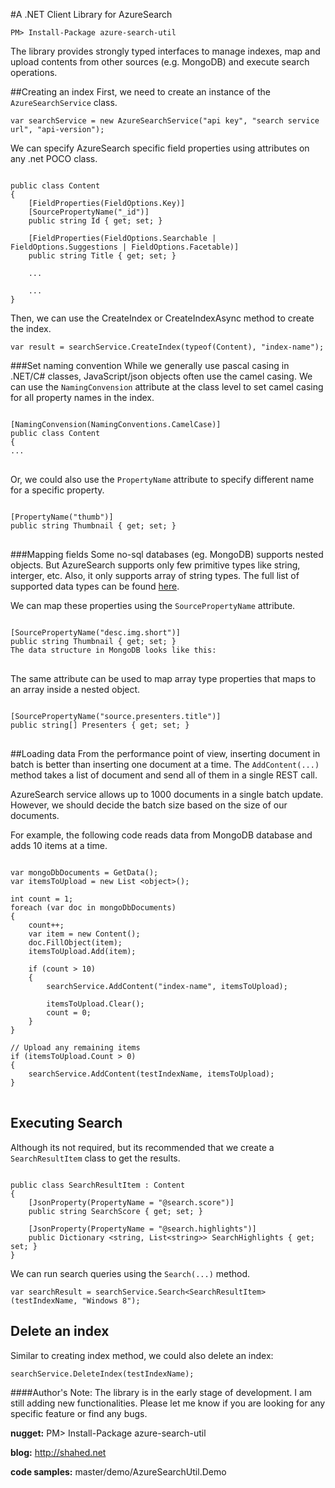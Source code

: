 #A .NET Client Library for AzureSearch

`PM> Install-Package azure-search-util`

The library provides strongly typed interfaces to manage indexes, map and upload contents from other sources (e.g. MongoDB) and execute search operations.


##Creating an index
First, we need to create an instance of the `AzureSearchService` class.

`var searchService = new AzureSearchService("api key", "search service url", "api-version");`

We can specify AzureSearch specific field properties using attributes on any .net POCO class.
 
<pre><code>
public class Content
{
    [FieldProperties(FieldOptions.Key)]
	[SourcePropertyName("_id")]
    public string Id { get; set; }

    [FieldProperties(FieldOptions.Searchable | FieldOptions.Suggestions | FieldOptions.Facetable)]
    public string Title { get; set; }

	...

	...
}
</code></pre>

Then, we can use the CreateIndex or CreateIndexAsync method to create the index.

`var result = searchService.CreateIndex(typeof(Content), "index-name");`

###Set naming convention
While we generally use pascal casing in .NET/C# classes, JavaScript/json objects often use the camel casing. We can use the `NamingConvension` attribute at the class level to set camel casing for all property names in the index.

<pre><code>
[NamingConvension(NamingConventions.CamelCase)]
public class Content
{
...
</code>
</pre>

Or, we could also use the `PropertyName` attribute to specify different name for a specific property.

<pre>
<code>
[PropertyName("thumb")]
public string Thumbnail { get; set; }
</code>
</pre>

###Mapping fields
Some no-sql databases (eg. MongoDB) supports nested objects. But AzureSearch supports only few primitive types like string, interger, etc. Also, it only supports array of string types. The full list of supported data types can be found [here](http://msdn.microsoft.com/en-us/library/azure/dn798938.aspx).

We can map these properties using the `SourcePropertyName` attribute.

<pre>
<code>
[SourcePropertyName("desc.img.short")]
public string Thumbnail { get; set; }
The data structure in MongoDB looks like this:
</code>
</pre>

The same attribute can be used to map array type properties that maps to an array inside a nested object.

<pre>
<code>
[SourcePropertyName("source.presenters.title")]
public string[] Presenters { get; set; }
</code>
</pre>

##Loading data
From the performance point of view, inserting document in batch is better than inserting one document at a time. The `AddContent(...)` method takes a list of document and send all of them in a single REST call.

AzureSearch service allows up to 1000 documents in a single batch update. However, we should decide the batch size based on the size of our documents.

For example, the following code reads data from MongoDB database and adds 10 items at a time.
<pre>
<code>
var mongoDbDocuments = GetData();
var itemsToUpload = new List &lt;object>();

int count = 1;
foreach (var doc in mongoDbDocuments)
{
    count++;
    var item = new Content();
    doc.FillObject(item);
    itemsToUpload.Add(item);

    if (count > 10)
    {
        searchService.AddContent("index-name", itemsToUpload);

        itemsToUpload.Clear();
        count = 0;
    }
}

// Upload any remaining items
if (itemsToUpload.Count > 0)
{
    searchService.AddContent(testIndexName, itemsToUpload);
}
</code>
</pre>

## Executing Search
Although its not required, but its recommended that we create a `SearchResultItem` class to get the results.
<pre><code>
public class SearchResultItem : Content
{
    [JsonProperty(PropertyName = "@search.score")]
    public string SearchScore { get; set; }

    [JsonProperty(PropertyName = "@search.highlights")]
    public Dictionary &lt;string, List&lt;string>> SearchHighlights { get; set; }
}
</code></pre>

We can run search queries using the `Search(...)` method.

`var searchResult = searchService.Search<SearchResultItem>(testIndexName, "Windows 8");`

## Delete an index
Similar to creating index method, we could also delete an index:

`searchService.DeleteIndex(testIndexName);`

####Author's Note:
The library is in the early stage of development. I am still adding new functionalities. Please let me know if you are looking for any specific feature or find any bugs.

**nugget:**
PM> Install-Package azure-search-util

**blog:**
http://shahed.net

**code samples:**
master/demo/AzureSearchUtil.Demo
